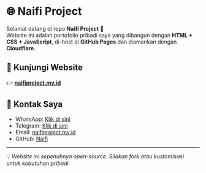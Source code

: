 # 🌐 Naifi Project

Selamat datang di repo **Naifi Project** 🎉  
Website ini adalah portofolio pribadi saya yang dibangun dengan **HTML + CSS + JavaScript**, di-host di **GitHub Pages** dan diamankan dengan **Cloudflare**.

## 🔗 Kunjungi Website
👉 **[naifiproject.my.id](https://naifiproject.my.id)**

## 📱 Kontak Saya
- WhatsApp: [Klik di sini](https://wa.me/62895424714448)
- Telegram: [Klik di sini](https://t.me/Azure10)
- Email: [naifiproject.my.id](mailto:makruf1954@gmail.com)
- GitHub: [Naifi](https://github.com/makruf1954)

---

💡 *Website ini sepenuhnya open-source. Silakan fork atau kustomisasi untuk kebutuhan pribadi.*

